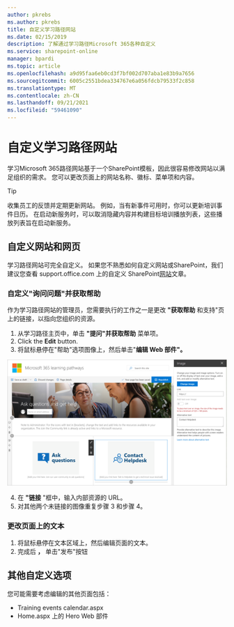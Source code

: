 ```yaml
---
author: pkrebs
ms.author: pkrebs
title: 自定义学习路径网站
ms.date: 02/15/2019
description: 了解通过学习路径Microsoft 365各种自定义
ms.service: sharepoint-online
manager: bpardi
ms.topic: article
ms.openlocfilehash: a9d95faa6eb0cd3f7bf002d707aba1e83b9a7656
ms.sourcegitcommit: 6005c2551bdea334767e6a056fdcb79533f2c858
ms.translationtype: MT
ms.contentlocale: zh-CN
ms.lasthandoff: 09/21/2021
ms.locfileid: "59461090"
---
```

# <a name="customize-the-learning-pathways-site"></a>自定义学习路径网站

学习Microsoft 365路径网站基于一个SharePoint模板，因此很容易修改网站以满足组织的需求。 您可以更改页面上的网站名称、徽标、菜单项和内容。 

> [!TIP]
> 收集员工的反馈并定期更新网站。 例如，当有新事件可用时，你可以更新培训事件日历。 在启动新服务时，可以取消隐藏内容并构建目标培训播放列表，这些播放列表旨在启动新服务。 

## <a name="customize-the-site-and-web-pages"></a>自定义网站和网页

学习路径网站可完全自定义。 如果您不熟悉如何自定义网站或SharePoint，我们建议您查看 support.office.com 上的自定义 SharePoint[网站](https://support.office.com/article/customize-your-sharepoint-site-320b43e5-b047-4fda-8381-f61e8ac7f59b)文章。 

### <a name="customize-ask-questions-and-get-help"></a>自定义"询问问题"并获取帮助

作为学习路径网站的管理员，您需要执行的工作之一是更改 **"获取帮助** 和支持"页上的链接，以指向您组织的资源。 

1.  从学习路径主页中，单击 **"提问"并获取帮助** 菜单项。
2.  Click the **Edit** button.
3.  将鼠标悬停在"帮助"选项图像上，然后单击"**编辑 Web 部件"。**

![编辑帮助内容](media/cg-edithelp.png)

4.  在 **"链接** "框中，输入内部资源的 URL。 
5.  对其他两个未链接的图像重复步骤 3 和步骤 4。

### <a name="change-the-text-on-the-page"></a>更改页面上的文本

1. 将鼠标悬停在文本区域上，然后编辑页面的文本。 
2. 完成后 **，** 单击"发布"按钮

## <a name="other-customization-options"></a>其他自定义选项
您可能需要考虑编辑的其他页面包括：

- Training events calendar.aspx
- Home.aspx 上的 Hero Web 部件

